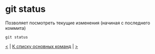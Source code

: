 # git status
Позволяет посмотреть текущие изменения (начиная с последнего коммита)
```
git status
```
[<](git_clone.md) | [К списку основных команд](general_operations.md) | [>](git_add.md)